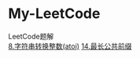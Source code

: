 # My-LeetCode
LeetCode题解  
[8.字符串转换整数(atoi)](https://github.com/hl249853856/MyLeetCode/blob/master/8.%E5%AD%97%E7%AC%A6%E4%B8%B2%E8%BD%AC%E6%8D%A2%E6%95%B4%E6%95%B0(atoi).md)
[14.最长公共前缀](https://github.com/hl249853856/My-LeetCode/blob/master/14.%E6%9C%80%E9%95%BF%E5%85%AC%E5%85%B1%E5%89%8D%E7%BC%80.md)
